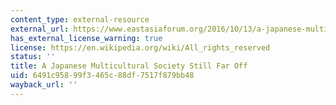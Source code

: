 ```yaml
---
content_type: external-resource
external_url: https://www.eastasiaforum.org/2016/10/13/a-japanese-multicultural-society-still-far-off/
has_external_license_warning: true
license: https://en.wikipedia.org/wiki/All_rights_reserved
status: ''
title: A Japanese Multicultural Society Still Far Off
uid: 6491c958-99f3-465c-88df-7517f879bb48
wayback_url: ''
---
```

